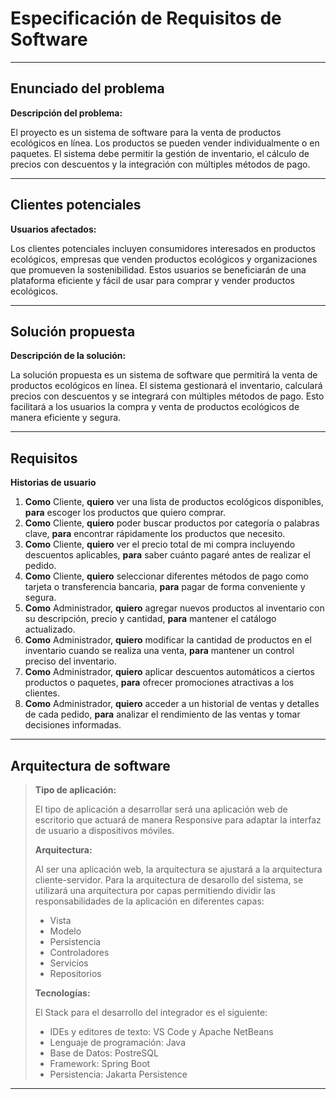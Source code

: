 # Especificación de Requisitos de Software

---

## Enunciado del problema

**Descripción del problema:**

El proyecto es un sistema de software para la venta de productos ecológicos en línea. Los productos se pueden vender individualmente o en paquetes. El sistema debe permitir la gestión de inventario, el cálculo de precios con descuentos y la integración con múltiples métodos de pago.

---

## Clientes potenciales

**Usuarios afectados:**

Los clientes potenciales incluyen consumidores interesados en productos ecológicos, empresas que venden productos ecológicos y organizaciones que promueven la sostenibilidad. Estos usuarios se beneficiarán de una plataforma eficiente y fácil de usar para comprar y vender productos ecológicos.

---

## Solución propuesta

**Descripción de la solución:**

La solución propuesta es un sistema de software que permitirá la venta de productos ecológicos en línea. El sistema gestionará el inventario, calculará precios con descuentos y se integrará con múltiples métodos de pago. Esto facilitará a los usuarios la compra y venta de productos ecológicos de manera eficiente y segura.

---

## Requisitos

**Historias de usuario**

1. **Como** Cliente, **quiero** ver una lista de productos ecológicos disponibles, **para** escoger los productos que quiero comprar.
2. **Como** Cliente, **quiero** poder buscar productos por categoría o palabras clave, **para** encontrar rápidamente los productos que necesito.
3. **Como** Cliente, **quiero** ver el precio total de mi compra incluyendo descuentos aplicables, **para** saber cuánto pagaré antes de realizar el pedido.
4. **Como** Cliente, **quiero** seleccionar diferentes métodos de pago como tarjeta o transferencia bancaria, **para** pagar de forma conveniente y segura.
5. **Como** Administrador, **quiero** agregar nuevos productos al inventario con su descripción, precio y cantidad, **para** mantener el catálogo actualizado.
6. **Como** Administrador, **quiero** modificar la cantidad de productos en el inventario cuando se realiza una venta, **para** mantener un control preciso del inventario.
7. **Como** Administrador, **quiero** aplicar descuentos automáticos a ciertos productos o paquetes, **para** ofrecer promociones atractivas a los clientes.
8. **Como** Administrador, **quiero** acceder a un historial de ventas y detalles de cada pedido, **para** analizar el rendimiento de las ventas y tomar decisiones informadas.

---

## Arquitectura de software

> **Tipo de aplicación:**
>
> El tipo de aplicación a desarrollar será una aplicación web de escritorio que actuará de manera Responsive para adaptar la interfaz de usuario a dispositivos móviles.
>
> **Arquitectura:**
>
> Al ser una aplicación web, la arquitectura se ajustará a la arquitectura cliente-servidor.
Para la arquitectura de desarollo del sistema, se utilizará una arquitectura por capas permitiendo dividir las responsabilidades de la aplicación en diferentes capas:
> + Vista
> + Modelo
> + Persistencia
> + Controladores
> + Servicios
> + Repositorios
>
> **Tecnologías:**
>
> El Stack para el desarrollo del integrador es el siguiente:
> + IDEs y editores de texto: VS Code y Apache NetBeans
> + Lenguaje de programación: Java
> + Base de Datos: PostreSQL
> + Framework: Spring Boot
> + Persistencia: Jakarta Persistence
---
